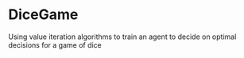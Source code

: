 # DiceGame
Using value iteration algorithms to train an agent to decide on optimal decisions for a game of dice
